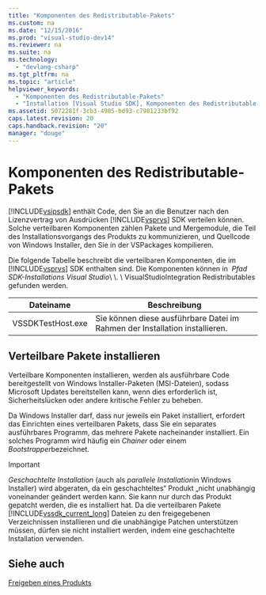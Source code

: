 ```yaml
---
title: "Komponenten des Redistributable-Pakets"
ms.custom: na
ms.date: "12/15/2016"
ms.prod: "visual-studio-dev14"
ms.reviewer: na
ms.suite: na
ms.technology: 
  - "devlang-csharp"
ms.tgt_pltfrm: na
ms.topic: "article"
helpviewer_keywords: 
  - "Komponenten des Redistributable-Pakets"
  - "Installation [Visual Studio SDK], Komponenten des Redistributable-Pakets"
ms.assetid: 5072281f-3cb3-4985-bd93-c7981233bf92
caps.latest.revision: 20
caps.handback.revision: "20"
manager: "douge"
---
```

# Komponenten des Redistributable-Pakets
[!INCLUDE[vsipsdk](../mfc/includes/vsipsdk_md.md)] enthält Code, den Sie an die Benutzer nach den Lizenzvertrag von Ausdrücken [!INCLUDE[vsprvs](../assembler/masm/includes/vsprvs_md.md)] SDK verteilen können.  Solche verteilbaren Komponenten zählen Pakete und Mergemodule, die Teil des Installationsvorgangs des Produkts zu kommunizieren, und Quellcode von Windows Installer, den Sie in der VSPackages kompilieren.  
  
 Die folgende Tabelle beschreibt die verteilbaren Komponenten, die im [!INCLUDE[vsprvs](../assembler/masm/includes/vsprvs_md.md)] SDK enthalten sind.  Die Komponenten können in  *Pfad SDK\-Installations Visual Studio*\\ \\. \\ VisualStudioIntegration Redistributables gefunden werden.  
  
|Dateiname|Beschreibung|  
|---------------|------------------|  
|VSSDKTestHost.exe|Sie können diese ausführbare Datei im Rahmen der Installation installieren.|  
  
## Verteilbare Pakete installieren  
 Verteilbare Komponenten installieren, werden als ausführbare Code bereitgestellt von Windows Installer\-Paketen \(MSI\-Dateien\), sodass Microsoft Updates bereitstellen kann, wenn dies erforderlich ist, Sicherheitslücken oder andere kritische Fehler zu beheben.  
  
 Da Windows Installer darf, dass nur jeweils ein Paket installiert, erfordert das Einrichten eines verteilbaren Pakets, dass Sie ein separates ausführbares Programm, das mehrere Pakete nacheinander installiert.  Ein solches Programm wird häufig ein *Chainer* oder einem *Bootstrapper*bezeichnet.  
  
> [!IMPORTANT]
>  *Geschachtelte Installation* \(auch als *parallele Installation*in Windows Installer\) wird abgeraten, da ein geschachteltes“ Produkt „nicht unabhängig voneinander geändert werden kann.  Sie kann nur durch das Produkt gepatcht werden, die es installiert hat.  Da die verteilbaren Pakete [!INCLUDE[vssdk_current_long](../misc/includes/vssdk_current_long_md.md)] Dateien zu den freigegebenen Verzeichnissen installieren und die unabhängige Patchen unterstützen müssen, dürfen sie nicht installiert werden, indem eine geschachtelte Installation verwenden.  
  
## Siehe auch  
 [Freigeben eines Produkts](../misc/releasing-a-visual-studio-integration-product.md)